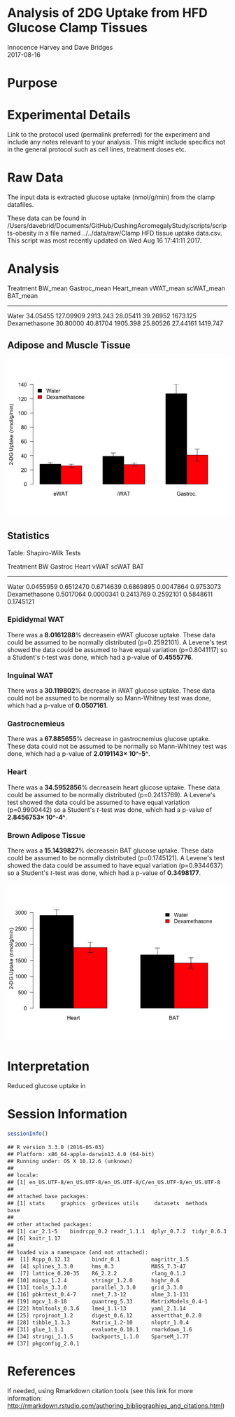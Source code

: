 # Analysis of 2DG Uptake from HFD Glucose Clamp Tissues
Innocence Harvey and Dave Bridges  
2017-08-16  



# Purpose

# Experimental Details

Link to the protocol used (permalink preferred) for the experiment and include any notes relevant to your analysis.  This might include specifics not in the general protocol such as cell lines, treatment doses etc.

# Raw Data

The input data is extracted glucose uptake (nmol/g/min) from the clamp datafiles.



These data can be found in /Users/davebrid/Documents/GitHub/CushingAcromegalyStudy/scripts/scripts-obesity in a file named ../../data/raw/Clamp HFD tissue uptake data.csv.  This script was most recently updated on Wed Aug 16 17:41:11 2017.

# Analysis


Treatment         BW_mean   Gastroc_mean   Heart_mean   vWAT_mean   scWAT_mean   BAT_mean
--------------  ---------  -------------  -----------  ----------  -----------  ---------
Water            34.05455      127.09909     2913.243    28.05411     39.26952   1673.125
Dexamethasone    30.80000       40.81704     1905.398    25.80526     27.44161   1419.747

## Adipose and Muscle Tissue

![](figures/clamp-glucose-uptake-adipose-muscle-1.png)<!-- -->

## Statistics


Table: Shapiro-Wilk Tests

Treatment               BW     Gastroc       Heart        vWAT       scWAT         BAT
--------------  ----------  ----------  ----------  ----------  ----------  ----------
Water            0.0455959   0.6512470   0.6714639   0.6869895   0.0047864   0.9753073
Dexamethasone    0.5017064   0.0000341   0.2413769   0.2592101   0.5848611   0.1745121

### Epididymal WAT

There was a **8.0161288**% decreasein eWAT glucose uptake.  These data could be assumed to be normally distributed (p=0.2592101).  A Levene's test showed the data could be assumed to have equal variation (p=0.8041117) so a Student's *t*-test was done, which had a p-value of **0.4555776**.

### Inguinal WAT

There was a **30.119802**% decrease in iWAT glucose uptake.  These data could not be assumed to be normally so Mann-Whitney test was done, which had a p-value of **0.0507161**.

### Gastrocnemieus

There was a **67.885655**% decrease in gastrocnemius glucose uptake.  These data could not be assumed to be normally so Mann-Whitney test was done, which had a p-value of **2.0191143&times; 10^-5^**.

### Heart

There was a **34.5952856**% decreasein heart glucose uptake.  These data could be assumed to be normally distributed (p=0.2413769).  A Levene's test showed the data could be assumed to have equal variation (p=0.9900442) so a Student's *t*-test was done, which had a p-value of **2.8456753&times; 10^-4^**.

### Brown Adipose Tissue

There was a **15.1439827**% decreasein BAT glucose uptake.  These data could be assumed to be normally distributed (p=0.1745121).  A Levene's test showed the data could be assumed to have equal variation (p=0.9344637) so a Student's *t*-test was done, which had a p-value of **0.3498177**.


![](figures/clamp-glucose-uptake-heart-bat-1.png)<!-- -->

# Interpretation

Reduced glucose uptake in 

# Session Information


```r
sessionInfo()
```

```
## R version 3.3.0 (2016-05-03)
## Platform: x86_64-apple-darwin13.4.0 (64-bit)
## Running under: OS X 10.12.6 (unknown)
## 
## locale:
## [1] en_US.UTF-8/en_US.UTF-8/en_US.UTF-8/C/en_US.UTF-8/en_US.UTF-8
## 
## attached base packages:
## [1] stats     graphics  grDevices utils     datasets  methods   base     
## 
## other attached packages:
## [1] car_2.1-5    bindrcpp_0.2 readr_1.1.1  dplyr_0.7.2  tidyr_0.6.3 
## [6] knitr_1.17  
## 
## loaded via a namespace (and not attached):
##  [1] Rcpp_0.12.12       bindr_0.1          magrittr_1.5      
##  [4] splines_3.3.0      hms_0.3            MASS_7.3-47       
##  [7] lattice_0.20-35    R6_2.2.2           rlang_0.1.2       
## [10] minqa_1.2.4        stringr_1.2.0      highr_0.6         
## [13] tools_3.3.0        parallel_3.3.0     grid_3.3.0        
## [16] pbkrtest_0.4-7     nnet_7.3-12        nlme_3.1-131      
## [19] mgcv_1.8-18        quantreg_5.33      MatrixModels_0.4-1
## [22] htmltools_0.3.6    lme4_1.1-13        yaml_2.1.14       
## [25] rprojroot_1.2      digest_0.6.12      assertthat_0.2.0  
## [28] tibble_1.3.3       Matrix_1.2-10      nloptr_1.0.4      
## [31] glue_1.1.1         evaluate_0.10.1    rmarkdown_1.6     
## [34] stringi_1.1.5      backports_1.1.0    SparseM_1.77      
## [37] pkgconfig_2.0.1
```

# References

If needed, using Rmarkdown citation tools (see this link for more information: http://rmarkdown.rstudio.com/authoring_bibliographies_and_citations.html)
